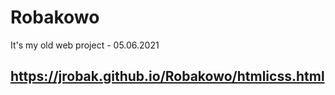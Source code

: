 # Robakowo
It's my old web project - 05.06.2021

## https://jrobak.github.io/Robakowo/htmlicss.html
